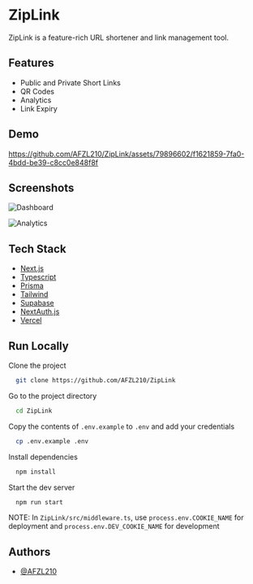# ZipLink

ZipLink is a feature-rich URL shortener and link management tool.


## Features

- Public and Private Short Links
- QR Codes
- Analytics
- Link Expiry


## Demo



https://github.com/AFZL210/ZipLink/assets/79896602/f1621859-7fa0-4bdd-be39-c8cc0e848f8f




## Screenshots

![Dashboard](https://res.cloudinary.com/diijgtg7l/image/upload/v1698670172/Screenshot_from_2023-10-30_18-17-50_ammj6o.png)

![Analytics](https://res.cloudinary.com/diijgtg7l/image/upload/v1698670225/Screenshot_from_2023-10-30_18-18-21_kzckzd.png)


## Tech Stack

- [Next.js](https://nextjs.org/)
- [Typescript](https://www.typescriptlang.org/)
- [Prisma](https://www.prisma.io/)
- [Tailwind](https://tailwindcss.com/)
- [Supabase](https://supabase.com/)
- [NextAuth.js](https://next-auth.js.org/)
- [Vercel](https://vercel.com/)


## Run Locally

Clone the project

```bash
  git clone https://github.com/AFZL210/ZipLink
```

Go to the project directory

```bash
  cd ZipLink
```

Copy the contents of ```.env.example``` to ```.env``` and add your credentials

```bash
  cp .env.example .env
```

Install dependencies

```bash
  npm install
```


Start the dev server

```bash
  npm run start
```

NOTE: In ```ZipLink/src/middleware.ts```, use ```process.env.COOKIE_NAME``` for deployment and ```process.env.DEV_COOKIE_NAME``` for development


## Authors

- [@AFZL210](https://www.github.com/AFZL210)
